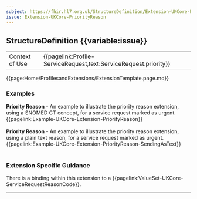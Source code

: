 ```yaml
---
subject: https://fhir.hl7.org.uk/StructureDefinition/Extension-UKCore-PriorityReason
issue: Extension-UKCore-PriorityReason
---
```

## StructureDefinition {{variable:issue}}

<table id="addToTranspose">
<tr><td>Context of Use</td>
<td>{{pagelink:Profile-ServiceRequest,text:ServiceRequest.priority}}</td>
</tr>
</table>

{{page:Home/ProfilesandExtensions/ExtensionTemplate.page.md}}

<div id="Examples" class="tabcontent">
  <h3>Examples</h3>
  <b>Priority Reason</b> - An example to illustrate the priority reason extension, using a SNOMED CT concept, for a service request marked as urgent.<br>
{{pagelink:Example-UKCore-Extension-PriorityReason}}
<br><br>
  <b>Priority Reason</b> - An example to illustrate the priority reason extension, using a plain text reason, for a service request marked as urgent.<br>
{{pagelink:Example-UKCore-Extension-PriorityReason-SendingAsText}}
<br><br>
</div>

<h3 id="guidance-priorityreason">Extension Specific Guidance</h3>

There is a binding within this extension to a {{pagelink:ValueSet-UKCore-ServiceRequestReasonCode}}.

---
